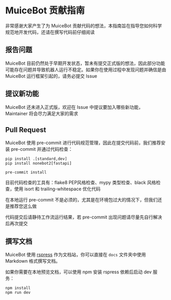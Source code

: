 # MuiceBot 贡献指南

非常感谢大家产生了为 MuiceBot 贡献代码的想法，本指南旨在指导您如何科学规范地开发代码，还请在撰写代码前仔细阅读

## 报告问题

MuiceBot 目前仍然处于早期开发状态，暂未有提交正式版的想法，因此部分功能可能存在问题并导致机器人运行不稳定。如果你在使用过程中发现问题并确信是由 MuiceBot 运行框架引起的，请务必提交 Issue

## 提议新功能

MuiceBot 还未进入正式版，欢迎在 Issue 中提议要加入哪些新功能， Maintainer 将会尽力满足大家的需求

## Pull Request

MuiceBot 使用 pre-commit 进行代码规范管理，因此在提交代码前，我们推荐安装 pre-commit 并通过代码检查：

```shell
pip install .[standard,dev]
pip install nonebot2[fastapi]

pre-commit install
```

目前代码检查的工具有：flake8 PEP风格检查、mypy 类型检查、black 风格检查，使用 isort 和 trailing-whitespace 优化代码

在本地运行 pre-commit 不是必须的，尤其是在环境包过大的情况下，但我们还是推荐您这么做

代码提交后请静待工作流运行结果，若 pre-commit 出现问题请尽量先自行解决后再次提交

## 撰写文档

MuiceBot 使用 [rspress](https://github.com/web-infra-dev/rspress) 作为文档站，你可以直接在 `docs` 文件夹中使用 Markdown 格式撰写文档。

如果你需要在本地预览文档，可以使用 npm 安装 rspress 依赖后启动 dev 服务：

```shell
npm install
npm run dev
```